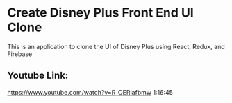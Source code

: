 # Create Disney Plus Front End UI Clone
This is an application to clone the UI of Disney Plus using React, Redux, and Firebase
 
## Youtube Link:
https://www.youtube.com/watch?v=R_OERlafbmw
1:16:45
